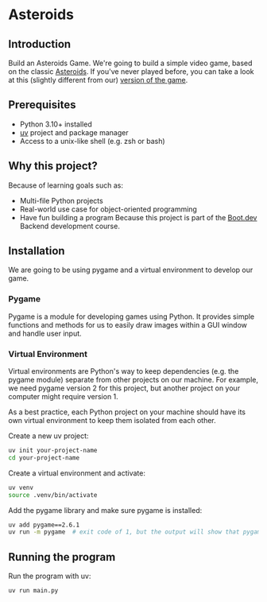 # Asteroids
## Introduction
Build an Asteroids Game. We're going to build a simple video game, based on the classic [Asteroids](https://en.wikipedia.org/wiki/Asteroids_(video_game)). If you've never played before, you can take a look at this (slightly different from our) [version of the game](https://www.echalk.co.uk/amusements/Games/asteroidsClassic/ateroids.html).

## Prerequisites
- Python 3.10+ installed
- [uv](https://docs.astral.sh/uv/getting-started/installation/) project and package manager
- Access to a unix-like shell (e.g. zsh or bash)

## Why this project?
Because of learning goals such as:
- Multi-file Python projects
- Real-world use case for object-oriented programming
- Have fun building a program
Because this project is part of the [Boot.dev](https://boot.dev) Backend development course.

## Installation
We are going to be using pygame and a virtual environment to develop our game.
### Pygame
Pygame is a module for developing games using Python. It provides simple functions and methods for us to easily draw images within a GUI window and handle user input.
### Virtual Environment
Virtual environments are Python's way to keep dependencies (e.g. the pygame module) separate from other projects on our machine. For example, we need pygame version 2 for this project, but another project on your computer might require version 1.

As a best practice, each Python project on your machine should have its own virtual environment to keep them isolated from each other.

Create a new uv project:
```bash
uv init your-project-name
cd your-project-name
```
Create a virtual environment and activate:
```bash
uv venv
source .venv/bin/activate
```
Add the pygame library and make sure pygame is installed:
```bash
uv add pygame==2.6.1
uv run -m pygame  # exit code of 1, but the output will show that pygame is installed.
```
## Running the program
Run the program with uv:
```bash
uv run main.py
```
